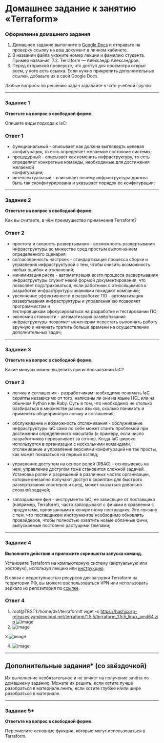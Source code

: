 # Домашнее задание к занятию «Terraform»


### Оформление домашнего задания

1. Домашнее задание выполните в [Google Docs](https://docs.google.com/) и отправьте на проверку ссылку на ваш документ в личном кабинете.  
1. В названии файла укажите номер лекции и фамилию студента. Пример названия: 7.2. Terraform — Александр Александров.
1. Перед отправкой проверьте, что доступ для просмотра открыт всем, у кого есть ссылка. Если нужно прикрепить дополнительные ссылки, добавьте их в свой Google Docs.

Любые вопросы по решению задач задавайте в чате учебной группы.

---

### Задание 1

**Ответьте на вопрос в свободной форме.**

Опишите виды подхода к IaC:

### Ответ 1
 * функциональный - описывает как должна выглядедть целевая конфигурация, то есть определяет желаемое состояние системы;
 * процедурный - описывает как изменить инфраструктуру, то есть определяет конкретные команды, необходимые для достижения желаемой   
   конфигурации;
 * интеллектуальный - описывает почему инфраструктура должна быть так сконфигурирована и указывает порядок ее конфигурации;
---

### Задание 2

**Ответьте на вопрос в свободной форме.**

Как вы считаете, в чём преимущество применения Terraform?
### Ответ 2
* простота и скорость развертывания - возможность развертывания инфраструктуры во мнжестве сред простым выполнением определенного 
  сценария;
* согласованность настроек - стандартизация процесса сборки и управления инфраструктурой с тем, чтобы снизить возможность любых ошибок и
  отклонений;
* минимизация риска - автоматизация всего процесса развертывания инфраструктуры служит некой формой документирования, что позволяет 
  подстраховаться, если работники с относящимися к разработке инфраструктуры знаниями покидают компанию;
* увеличение эффективности в разработке ПО - автоматизация развертывания инфраструктуры и управления ею позволяет программистам и  
  тестировщикам сфокусироваться на разработке и тестировании ПО;
* экономия стоимости - автоматизация развёртывания инфраструктуры позволяет инженерам перестать выполнять работу вручную и начинать 
  тратить больше времени на осуществление дополнительных задач;

---

### Задание 3

**Ответьте на вопрос в свободной форме.**

Какие минусы можно выделить при использовании IaC?
### Ответ 3

* логика и соглашения - разработчикам необходимо понимать IaC скрипты независимо от того, написаны ли они на языке HCL или на обычном 
  Python или Ruby. Суть в том, что необходимо не столько разбираться в множестве разных языков, сколько понимать и применять общепринятую логику и соглашения;

* обслуживание и возможность отслеживания - обслуживание инфраструктуры IaC само по себе может станть проблемой при достижении 
  определенного масштаба (к примеру, если число разработчиков переваливает за сотню). Когда IaC широко используется в организации с несколькими командами, отслеживание и управление версиями конфигураций не так просты, как может показаться на первый взгляд;

* управление доступом на основе ролей (RBAC) - основываясь на нем, управление доступом тоже становится сложной задачей. Установка ролей и 
  разрешений в различных частях организации, которые внезапно получают доступ к скриптам для быстрого развертывания кластеров и сред, может оказаться довольно сложной задачей;

* запаздывание фич - инструменты IaC, не зависящие от поставщика (например, Terraform), часто запаздывают с фичами в сравнении с 
  продуктами, привязанными к конкретному поставщику. Это связано с тем, что поставщикам инструментов необходимо обновлять провайдеров, чтобы полностью охватить новые облачные фичи, выпускаемые постоянно растущими темпами;
---

### Задание 4

**Выполните действия и приложите скриншоты запуска команд.**

Установите Terraform на компьютерную систему (виртуальную или хостовую), используя лекцию или [инструкцию](https://learn.hashicorp.com/tutorials/terraform/install-cli).    

В связи с недоступностью ресурсов для загрузки Terraform на территории РФ, вы можете  воспользоваться VPN или использовать зеркало из репозитория по [ссылке](https://github.com/netology-code/devops-materials).


### Ответ 4
1. root@TEST1:/home/dk1/terraform# wget -o https://hashicorp-releases.yandexcloud.net/terraform/1.5.5/terraform_1.5.5_linux_amd64.zip
![image](https://github.com/Dk054/studies/assets/139000762/82262a10-5e93-4a0a-ae1b-5bae6c2a13ca)
2. ![image](https://github.com/Dk054/studies/assets/139000762/ed27aff2-3ccc-40e3-88cd-cc5ce5cd4cb1)

3.![image](https://github.com/Dk054/studies/assets/139000762/adad5e86-72d8-4979-aa11-baa84bf6136b)

4. ![image](https://github.com/Dk054/studies/assets/139000762/57045c2a-b38f-4212-9ab2-4aac6614990d)

---

## Дополнительные задания* (со звёздочкой)

Их выполнение необязательное и не влияет на получение зачёта по домашнему заданию. Можете их решить, если хотите лучше разобраться в материале.лнить, если хотите глубже и/или шире разобраться в материале.

---

### Задание 5*

**Ответьте на вопрос в свободной форме.**

Перечислите основные функции, которые могут использоваться в Terraform. 
